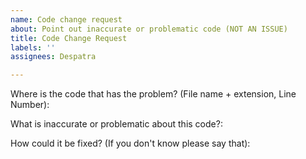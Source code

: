 ```yaml
---
name: Code change request
about: Point out inaccurate or problematic code (NOT AN ISSUE)
title: Code Change Request
labels: ''
assignees: Despatra

---
```


Where is the code that has the problem? (File name + extension, Line Number):

What is inaccurate or problematic about this code?:

How could it be fixed? (If you don't know please say that):
